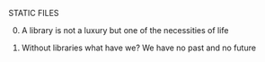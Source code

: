 STATIC FILES

 0. A library is not a luxury but one of the necessities of life

 1. Without libraries what have we? We have no past and no future
